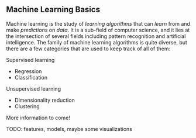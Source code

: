 ## Machine Learning Basics

Machine learning is the study of _learning algorithms_ that can _learn_ from and make _predictions_ on _data_. It is a sub-field of computer science, and it lies at the intersection of several fields including pattern recognition and artificial intelligence. The family of machine learning algorithms is quite diverse, but there are a few categories that are used to keep track of all of them:

Supervised learning
- Regression
- Classification

Unsupervised learning
- Dimensionality reduction
- Clustering

More information to come!

TODO: features, models, maybe some visualizations
